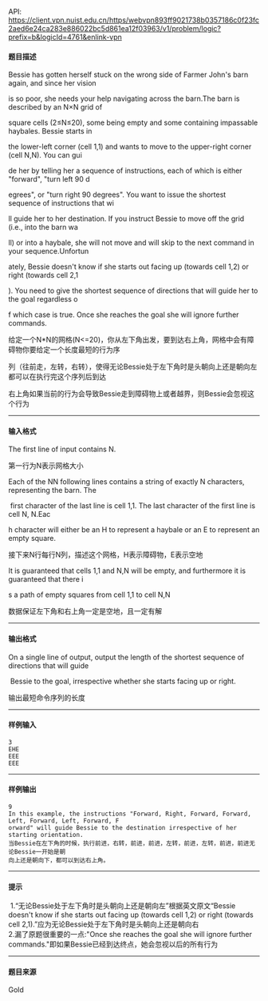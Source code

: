 API: https://client.vpn.nuist.edu.cn/https/webvpn893ff9021738b0357186c0f23fc2aed6e24ca283e886022bc5d861ea12f03963/v1/problem/logic?prefix=b&logicId=4761&enlink-vpn

#### 题目描述

Bessie has gotten herself stuck on the wrong side of Farmer John's barn again, and since her vision 

is so poor, she needs your help navigating across the barn.The barn is described by an N×N grid of 

square cells (2≤N≤20), some being empty and some containing impassable haybales. Bessie starts in 

the lower-left corner (cell 1,1) and wants to move to the upper-right corner (cell N,N). You can gui

de her by telling her a sequence of instructions, each of which is either "forward", "turn left 90 d

egrees", or "turn right 90 degrees". You want to issue the shortest sequence of instructions that wi

ll guide her to her destination. If you instruct Bessie to move off the grid (i.e., into the barn wa

ll) or into a haybale, she will not move and will skip to the next command in your sequence.Unfortun

ately, Bessie doesn't know if she starts out facing up (towards cell 1,2) or right (towards cell 2,1

). You need to give the shortest sequence of directions that will guide her to the goal regardless o

f which case is true. Once she reaches the goal she will ignore further commands.

给定一个N\*N的网格(N<=20)，你从左下角出发，要到达右上角，网格中会有障碍物你要给定一个长度最短的行为序

列（往前走，左转，右转），使得无论Bessie处于左下角时是头朝向上还是朝向左都可以在执行完这个序列后到达

右上角如果当前的行为会导致Bessie走到障碍物上或者越界，则Bessie会忽视这个行为

---

#### 输入格式

The first line of input contains N.

第一行为N表示网格大小

Each of the NN following lines contains a string of exactly N characters, representing the barn. The

 first character of the last line is cell 1,1. The last character of the first line is cell N, N.Eac

h character will either be an H to represent a haybale or an E to represent an empty square.

接下来N行每行N列，描述这个网格，H表示障碍物，E表示空地

It is guaranteed that cells 1,1 and N,N will be empty, and furthermore it is guaranteed that there i

s a path of empty squares from cell 1,1 to cell N,N

数据保证左下角和右上角一定是空地，且一定有解

---

#### 输出格式

On a single line of output, output the length of the shortest sequence of directions that will guide

 Bessie to the goal, irrespective whether she starts facing up or right.

输出最短命令序列的长度

---

#### 样例输入
```
3
EHE
EEE
EEE
```

---

#### 样例输出
```
9
In this example, the instructions "Forward, Right, Forward, Forward, Left, Forward, Left, Forward, F
orward" will guide Bessie to the destination irrespective of her starting orientation.
当Bessie在左下角的时候，执行前进，右转，前进，前进，左转，前进，左转，前进，前进无论Bessie一开始是朝
向上还是朝向下，都可以到达右上角。
```

---

#### 提示

 1.“无论Bessie处于左下角时是头朝向上还是朝向左”根据英文原文“Bessie doesn't know if she starts out facing up (towards cell 1,2) or right (towards cell 2,1).”应为无论Bessie处于左下角时是头朝向上还是朝向右  
2.漏了原题很重要的一点:"Once she reaches the goal she will ignore further commands."即如果Bessie已经到达终点，她会忽视以后的所有行为

---

#### 题目来源

Gold